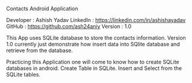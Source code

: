 Contacts Android Application
 
 Developer : Ashish Yadav
 LinkedIn : https://linkedin.com/in/ashishayadav
 GitHub : https://github.com/ash24aniy
 Version : 1.0
 
 
 This App uses SQLite database to store the contacts information.
 Version 1.0 currently just demonstrate how insert data into SQlite database and retrieve from the database.
 
 Practicing this Application one will come to know how to create SQLite databases in android. Create Table in SQLite. Insert and Select from the SQLite tables.